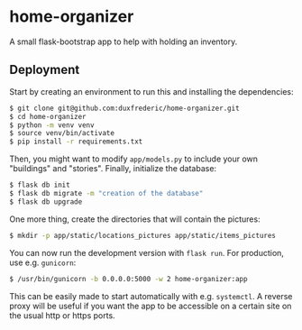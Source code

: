 # home-organizer
A small flask-bootstrap app to help with holding an inventory. 
## Deployment 
Start by creating an environment to run this and installing the dependencies:
```bash
$ git clone git@github.com:duxfrederic/home-organizer.git
$ cd home-organizer
$ python -m venv venv
$ source venv/bin/activate
$ pip install -r requirements.txt
```

Then, you might want to modify `app/models.py` to include your own "buildings" and "stories". Finally, initialize the database:
```bash
$ flask db init
$ flask db migrate -m "creation of the database"
$ flask db upgrade
```
One more thing, create the directories that will contain the pictures:
```bash
$ mkdir -p app/static/locations_pictures app/static/items_pictures
```

You can now run the development version with `flask run`. For production, use e.g. `gunicorn`:
```bash
$ /usr/bin/gunicorn -b 0.0.0.0:5000 -w 2 home-organizer:app
```
This can be easily made to start automatically with e.g. `systemctl`. A reverse proxy will be useful if you want the app to be accessible on a certain site on the usual http or https ports. 

